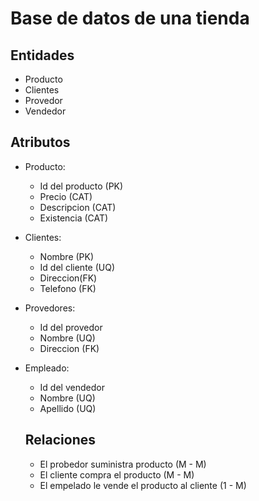 # Base de datos de una tienda 
## Entidades 
- Producto 
- Clientes 
- Provedor 
- Vendedor
## Atributos 
- Producto: 
  - Id del producto (PK)
  - Precio (CAT)
  -  Descripcion (CAT)
  - Existencia (CAT)
- Clientes: 
  - Nombre (PK)
  - Id del cliente (UQ)
  - Direccion(FK)
  - Telefono (FK)
 - Provedores:
     - Id del provedor 
     - Nombre (UQ)
     - Direccion (FK)
  - Empleado:
    - Id del vendedor 
    - Nombre (UQ)
    - Apellido (UQ)
     
     ## Relaciones
     - El probedor suministra producto (M - M)
     - El cliente compra el producto (M - M)
     - El empelado le vende el producto al cliente (1 - M)


